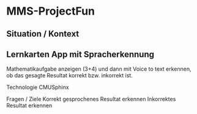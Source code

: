 # MMS-ProjectFun

## Situation / Kontext

## Lernkarten App mit Spracherkennung

Mathematikaufgabe anzeigen (3+4) und dann mit Voice to text erkennen, ob das gesagte Resultat korrekt bzw. inkorrekt ist.

Technologie
CMUSphinx

Fragen / Ziele
Korrekt gesprochenes Resultat erkennen
Inkorrektes Resultat erkennen
